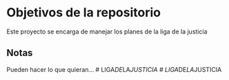 # Objetivos de la repositorio

Este proyecto se encarga de manejar los planes de la liga de la justicia


## Notas
Pueden hacer lo que quieran...
#   L I G A _ D E _ L A _ J U S T I C I A  
 #   L I G A _ D E _ L A _ J U S T I C I A  
 